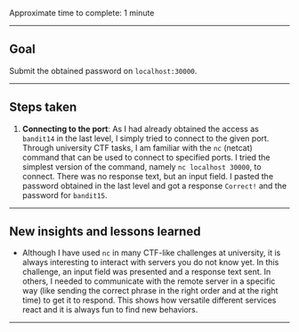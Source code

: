 Approximate time to complete: 1 minute

---
## Goal

Submit the obtained password on `localhost:30000`.

---
## Steps taken

1. **Connecting to the port**: As I had already obtained the access as `bandit14` in the last level, I simply tried to connect to the given port. Through university CTF tasks, I am familiar with the `nc` (netcat) command that can be used to connect to specified ports. I tried the simplest version of the command, namely `nc localhost 30000`, to connect. There was no response text, but an input field. I pasted the password obtained in the last level and got a response `Correct!` and the password for `bandit15`.

---
## New insights and lessons learned

- Although I have used `nc` in many CTF-like challenges at university, it is always interesting to interact with servers you do not know yet. In this challenge, an input field was presented and a response text sent. In others, I needed to communicate with the remote server in a specific way (like sending the correct phrase in the right order and at the right time) to get it to respond. This shows how versatile different services react and it is always fun to find new behaviors.

---
